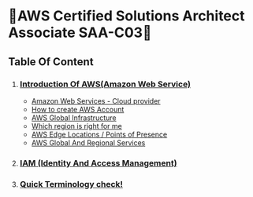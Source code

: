 # 🚀AWS Certified Solutions Architect Associate SAA-C03🚀

## Table Of Content

1. <a href="introduction-aws-with-services.md"> <h3> Introduction Of AWS(Amazon Web Service) </h3></a>

    - <a href="introduction-aws-with-services.md"> Amazon Web Services - Cloud provider </a>
    - <a href="introduction-aws-with-services.md"> How to create AWS Account </a>
    - <a href="introduction-aws-with-services.md"> AWS Global Infrastructure </a>
    - <a href="introduction-aws-with-services.md"> Which region is right for me </a>
    - <a href="introduction-aws-with-services.md"> AWS Edge Locations / Points of Presence </a>
    - <a href="introduction-aws-with-services.md"> AWS Global And Regional Services </a>

2. <a href="IAM.md"> <h3> IAM (Identity And Access Management)</h3> </a>
3. <a href="introduction-aws-with-services.md"> <h3> Quick Terminology check! </h3> </a>